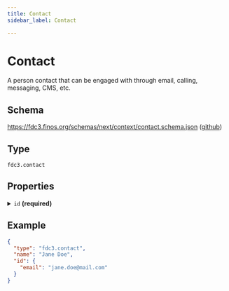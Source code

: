 ```yaml
---
title: Contact
sidebar_label: Contact

---
```


# Contact

A person contact that can be engaged with through email, calling, messaging, CMS, etc.

## Schema

<https://fdc3.finos.org/schemas/next/context/contact.schema.json> ([github](https://github.com/finos/FDC3/tree/main/schemas/context/contact.schema.json))

## Type

`fdc3.contact`

## Properties

<details>
  <summary><code>id</code> <strong>(required)</strong></summary>

**type**: `object`

**Subproperties:**

<details>
  <summary><code>email</code></summary>

**type**: `string`

The email address for the contact

</details>

<details>
  <summary><code>FDS_ID</code></summary>

**type**: `string`

FactSet Permanent Identifier representing the contact

</details>

Identifiers that relate to the Contact represented by this context

</details>

## Example

```json
{
  "type": "fdc3.contact",
  "name": "Jane Doe",
  "id": {
    "email": "jane.doe@mail.com"
  }
}
```

